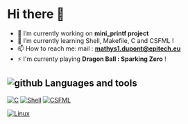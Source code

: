 # Hi there 👋

- 🔭 I’m currently working on **mini_printf project**
- 🌱 I’m currently learning Shell, Makefile, C and CSFML !
- 📫 How to reach me: mail : **mathys1.dupont@epitech.eu**
- ⚡ I'm currenty playing **Dragon Ball : Sparking Zero** !

## ![github](https://img.icons8.com/?size=40&id=106562&format=png&color=000000) Languages and tools

[![C](https://img.shields.io/badge/-white?logo=c&logoSize=25&color=grey)](https://devdocs.io/c/)
[![Shell](https://img.shields.io/badge/Shell-white?logo=gnometerminal&logoColor=black&logoSize=25&color=grey)](https://doc.ubuntu-fr.org/tutoriel/script_shell)
[![CSFML](https://img.shields.io/badge/CSFML-white?logo=sfml&logoSize=25&color=grey)](https://www.sfml-dev.org/download/csfml/)

[![Linux](https://img.shields.io/badge/Linux-white?logo=ubuntu&logoColor=orange&logoSize=25&color=grey)](https://ubuntu.com/)

